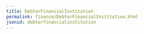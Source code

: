 ```yaml
---
title: DebtorFinancialInstitution
permalink: finance/DebtorFinancialInstitution.html
jsonid: debtorfinancialinstitution
---
```

